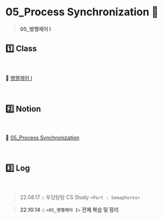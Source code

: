# 05_Process Synchronization 👥

>  **05_병행제어 I**



## :one: Class 

​       

:link: [병행제어 I](http://www.kocw.or.kr/home/cview.do?mty=p&kemId=1226304&ar=relateCourse)

​    

## :two: Notion

​        

:link: [05_Process Synchronization](https://youmean0427.notion.site/05_Process-Synchronization-66c37ab987904269b138ab6ddbbf5a93)

​           

## :three: Log 

​          

> 22.08.17 :: 우당탕탕 CS Study `<Part : Semaphores>` 

> **22.10.14 :: `<05_병행제어 I>` 전체 복습 및 정리**

